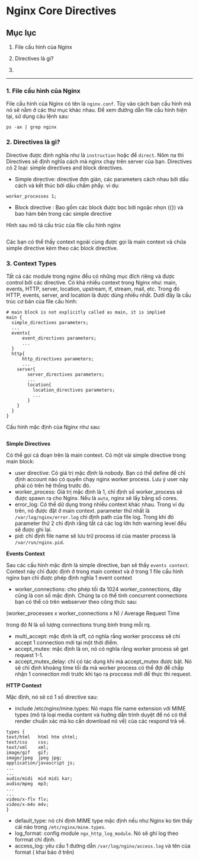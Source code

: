 # Nginx Core Directives

## Mục lục

1. File cấu hình của Nginx

2. Directives là gì?

3.

----------------

### 1. File cấu hình của Nginx

File cấu hình của Nginx có tên là `nginx.conf`. Tùy vào cách bạn cấu hình mà nó sẽ nằm ở các thư mục khác nhau. Để xem đường dẫn file cấu hình hiện tại, sử dụng câu lệnh sau:

`ps -ax | grep nginx`

### 2. Directives là gì?

Directive được định nghĩa như là `instruction` hoặc để `direct`. Nôm na thì Directives sẽ định nghĩa cách mà nginx chạy trên server của bạn. Directives có 2 loại: simple directives
and block directives.

- Simple directive: directive đơn giản, các parameters cách nhau bởi dấu cách và kết thúc bởi dấu chấm phẩy.
ví dụ:

`worker_processes 1;`

- Block directive : Bao gồm các block được bọc bởi ngoặc nhọn ({}) và bao hàm bên trong các simple directive

Hình sau mô tả cấu trúc của file cấu hình nginx

<img src="">

Các bạn có thể thấy context ngoài cùng được gọi là main context và chứa simple directive kèm theo các block directive.

### 3. Context Types

Tất cả các module trong nginx đều có những mục đích riêng và được control bởi các directive. Có khá nhiều context trong Nginx như: main, events, HTTP, server,
location, upstream, if, stream, mail, etc. Trong đó HTTP, events, server, and location là được dùng nhiều nhất. Dưới đây là cấu trúc cơ bản của file cấu hình:

```
# main block is not explicitly called as main, it is implied
main {
  simple_directives parameters;
  ...
  events{
      event_directives parameters;
      ...
  }
  http{
      http_directives parameters;
      ...
    server{
        server_directives parameters;
        ...
        location{
          location_directives parameters;
          ...
        }
    }
  }
}
```

Cấu hình mặc định của Nginx như sau:

<img src="">

**Simple Directives**

Có thể gọi cả đoạn trên là main context. Có một vài simple directive trong main block:

- user directive: Có giá trị mặc định là nobody. Bạn có thể define để chỉ định account nào có quyền chạy nginx worker process. Lưu ý user này phải có trên hệ thống trước đó.
- worker_process: Giá trị mặc định là 1, chỉ định số worker_process sẽ được spawn ra cho Nginx. Nếu là `auto`, nginx sẽ lấy bằng số cores.
- error_log: Có thể dử dụng trong nhiều context khác nhau. Trong ví dụ trên, nó được đặt ở main context. parameter thứ nhất là `/var/log/nginx/error.log` chỉ định path của file log. Trong khi đó parameter thứ 2 chỉ định rằng tất cả các log lớn hơn warning level đều sẽ được ghi lại.
- pid: chỉ định file name sẽ lưu trữ process id của master process là `/var/run/nginx.pid`.

**Events Context**

Sau các cấu hình mặc định là simple directive, bạn sẽ thấy `events context`. Context này chỉ được định ở trong main context và ở trong 1 file cấu hình nginx bạn chỉ được phép định nghĩa 1 event context

- worker_connections: cho phép tối đa 1024 worker_connections, đây cũng là con số mặc định. Chúng ta có thể tính concurrent connections bạn có thể có trên webserver theo công thức sau:

(worker_processes x worker_connections x N) / Average Request Time

trong đó N là số lượng connections trung bình trong mỗi rq.

- multi_accept: mặc định là off, có nghĩa rằng worker proccess sẽ chỉ accept 1 connection mới tại một thời điểm.
- accept_mutex: mặc định là on, nó có nghĩa rằng worker process sẽ get request 1-1.
-  accept_mutex_delay:  chỉ có tác dụng khi mà accept_mutex được bật. Nó sẽ chỉ định khoảng time tối đa mà worker process có thể đợi để chấp nhận 1 connection mới trước khi tạo ra proccess mới để thực thi request.

**HTTP Context**

Mặc định, nó sẽ có 1 số directive sau:

- include /etc/nginx/mine.types: Nó maps file name extension với MIME types (mô tả loại media content và hướng dẫn trình duyệt để nó có thể render chuẩn xác mà ko cần download nó về) của các respond trả về.

```
types {
text/html   html htm shtml;
text/css    css;
text/xml    xml;
image/gif   gif;
image/jpeg  jpeg jpg;
application/javascript js;
...
...
audio/midi  mid midi kar;
audio/mpeg  mp3;
...
...
video/x-flv flv;
video/x-m4v m4v;
}
```

- default_type: nó chỉ định MIME type mặc định nếu như Nginx ko tìm thấy cái nào trong `/etc/nginx/mine.types`.
- log_format: config module `ngx_http_log_module`. Nó sẽ ghi log theo forrmat chỉ định.
- access_log: yêu cầu 1 đường dẫn `/var/log/nginx/access.log` và tên của format ( khai báo ở trên)
